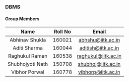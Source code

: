 ### DBMS

#### Group Members

|       Name       | Roll No |        Email        |
|:----------------:|:-------:|:-------------------:|
|  Abhinav Shukla  |  160021 |  abhshu@iitk.ac.in  |
|   Aditi Sharma   |  160044 |  aditish@iitk.ac.in |
|  Raghukul Raman  |  160538 | raghukul@iitk.ac.in |
| Shubhojyoti Nath |  150708 |  shubhoj@iitk.ac.in |
|   Vibhor Porwal  |  160778 |  vibhorp@iitk.ac.in |
